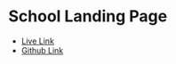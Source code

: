 # School Landing Page

- <a href="https://school-landing-page-beta.vercel.app/">Live Link</a>
- <a href="https://github.com/promahbubul/school-landing-page">Github Link</a>
